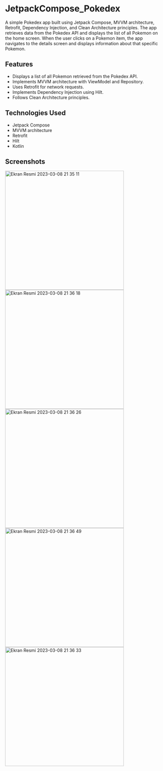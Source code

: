 # JetpackCompose_Pokedex
A simple Pokedex app built using Jetpack Compose,
 MVVM architecture, Retrofit, Dependency Injection, and Clean Architecture principles.
 The app retrieves data from the Pokedex API and displays the list of all Pokemon on the home screen. 
When the user clicks on a Pokemon item, the app navigates to the details screen and displays information about that specific Pokemon.

## Features
* Displays a list of all Pokemon retrieved from the Pokedex API.
* Implements MVVM architecture with ViewModel and Repository.
* Uses Retrofit for network requests.
* Implements Dependency Injection using Hilt.
* Follows Clean Architecture principles.

## Technologies Used
* Jetpack Compose
* MVVM architecture
* Retrofit
* Hilt
* Kotlin


## Screenshots
<img width="384" alt="Ekran Resmi 2023-03-08 21 35 11" src="https://user-images.githubusercontent.com/41927152/223787802-513dae7c-4978-4eed-b464-80cb74c84bd6.png">
<img width="384" alt="Ekran Resmi 2023-03-08 21 36 18" src="https://user-images.githubusercontent.com/41927152/223788168-7b212b7b-7b98-46d6-b6f1-fa13691e31f4.png">
<img width="384" alt="Ekran Resmi 2023-03-08 21 36 26" src="https://user-images.githubusercontent.com/41927152/223788169-62a8e5e2-362e-40f4-b90d-9386f1dfbb3f.png">
<img width="384" alt="Ekran Resmi 2023-03-08 21 36 49" src="https://user-images.githubusercontent.com/41927152/223788170-5c0dc133-0646-4d08-aee5-39bbb5ef5f1a.png">
<img width="384" alt="Ekran Resmi 2023-03-08 21 36 33" src="https://user-images.githubusercontent.com/41927152/223788199-c52a1b75-6838-4093-bc19-d8872c93962c.png">
